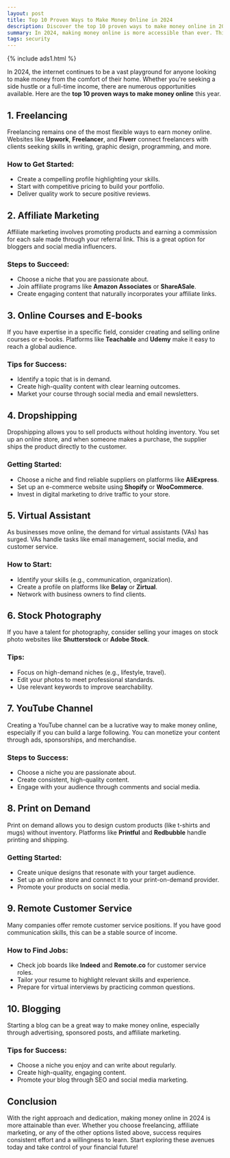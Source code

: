```yaml
---
layout: post
title: Top 10 Proven Ways to Make Money Online in 2024
description: Discover the top 10 proven ways to make money online in 2024. From freelancing to affiliate marketing, learn how to generate income from the comfort of your home with these practical strategies.
summary: In 2024, making money online is more accessible than ever. This article explores the top 10 proven methods, including freelancing, affiliate marketing, and creating online courses. Each method includes practical steps to get started, ensuring you have the tools and knowledge to succeed in the digital economy. Whether you're looking for a side hustle or a full-time income, these strategies can help you take control of your financial future.
tags: security
---
```


{% include ads1.html %}

In 2024, the internet continues to be a vast playground for anyone looking to make money from the comfort of their home. Whether you're seeking a side hustle or a full-time income, there are numerous opportunities available. Here are the **top 10 proven ways to make money online** this year.

## 1. Freelancing

Freelancing remains one of the most flexible ways to earn money online. Websites like **Upwork**, **Freelancer**, and **Fiverr** connect freelancers with clients seeking skills in writing, graphic design, programming, and more. 

### How to Get Started:
- Create a compelling profile highlighting your skills.
- Start with competitive pricing to build your portfolio.
- Deliver quality work to secure positive reviews.

## 2. Affiliate Marketing

Affiliate marketing involves promoting products and earning a commission for each sale made through your referral link. This is a great option for bloggers and social media influencers.

### Steps to Succeed:
- Choose a niche that you are passionate about.
- Join affiliate programs like **Amazon Associates** or **ShareASale**.
- Create engaging content that naturally incorporates your affiliate links.

## 3. Online Courses and E-books

If you have expertise in a specific field, consider creating and selling online courses or e-books. Platforms like **Teachable** and **Udemy** make it easy to reach a global audience.

### Tips for Success:
- Identify a topic that is in demand.
- Create high-quality content with clear learning outcomes.
- Market your course through social media and email newsletters.

## 4. Dropshipping

Dropshipping allows you to sell products without holding inventory. You set up an online store, and when someone makes a purchase, the supplier ships the product directly to the customer.

### Getting Started:
- Choose a niche and find reliable suppliers on platforms like **AliExpress**.
- Set up an e-commerce website using **Shopify** or **WooCommerce**.
- Invest in digital marketing to drive traffic to your store.

## 5. Virtual Assistant

As businesses move online, the demand for virtual assistants (VAs) has surged. VAs handle tasks like email management, social media, and customer service.

### How to Start:
- Identify your skills (e.g., communication, organization).
- Create a profile on platforms like **Belay** or **Zirtual**.
- Network with business owners to find clients.

## 6. Stock Photography

If you have a talent for photography, consider selling your images on stock photo websites like **Shutterstock** or **Adobe Stock**. 

### Tips:
- Focus on high-demand niches (e.g., lifestyle, travel).
- Edit your photos to meet professional standards.
- Use relevant keywords to improve searchability.

## 7. YouTube Channel

Creating a YouTube channel can be a lucrative way to make money online, especially if you can build a large following. You can monetize your content through ads, sponsorships, and merchandise.

### Steps to Success:
- Choose a niche you are passionate about.
- Create consistent, high-quality content.
- Engage with your audience through comments and social media.

## 8. Print on Demand

Print on demand allows you to design custom products (like t-shirts and mugs) without inventory. Platforms like **Printful** and **Redbubble** handle printing and shipping.

### Getting Started:
- Create unique designs that resonate with your target audience.
- Set up an online store and connect it to your print-on-demand provider.
- Promote your products on social media.

## 9. Remote Customer Service

Many companies offer remote customer service positions. If you have good communication skills, this can be a stable source of income.

### How to Find Jobs:
- Check job boards like **Indeed** and **Remote.co** for customer service roles.
- Tailor your resume to highlight relevant skills and experience.
- Prepare for virtual interviews by practicing common questions.

## 10. Blogging

Starting a blog can be a great way to make money online, especially through advertising, sponsored posts, and affiliate marketing.

### Tips for Success:
- Choose a niche you enjoy and can write about regularly.
- Create high-quality, engaging content.
- Promote your blog through SEO and social media marketing.

## Conclusion

With the right approach and dedication, making money online in 2024 is more attainable than ever. Whether you choose freelancing, affiliate marketing, or any of the other options listed above, success requires consistent effort and a willingness to learn. Start exploring these avenues today and take control of your financial future!



